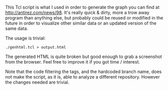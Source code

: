 This Tcl script is what I used in order to generate the graph you
can find at http://antirez.com/news/98. It's really quick & dirty, more
a trow away program than anything else, but probably could be reused or
modified in the future in order to visualize other similar data or an
updated version of the same data.

The usage is trivial:

    ./genhtml.tcl > output.html

The generated HTML is quite broken but good enough to grab a screenshot
from the browser. Feel free to improve it if you got time / interest.

Note that the code filtering the tags, and the hardcoded branch name, does
not make the script, as it is, able to analyze a different repository.
However the changes needed are trivial.
